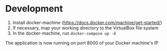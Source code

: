 # Development
1. Install docker-machine (https://docs.docker.com/machine/get-started/)
2. If necessary, map your working directory to the VirtualBox file system
3. In the docker-machine, run ```docker-compose up -d```

The application is now running on port 8000 of your Docker machine's IP